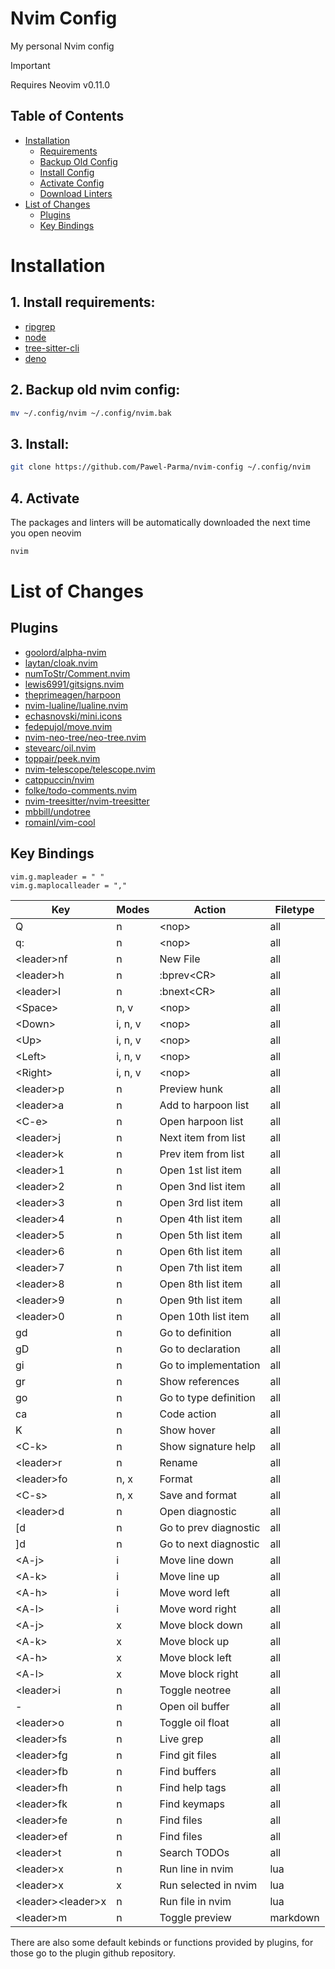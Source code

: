 # Nvim Config
My personal Nvim config

> [!important] 
> Requires Neovim v0.11.0

## Table of Contents
- [Installation](#installation)
  - [Requirements](#1-install-requirements)
  - [Backup Old Config](#2-backup-old-nvim-config)
  - [Install Config](#3-install)
  - [Activate Config](#4-activate)
  - [Download Linters](#5-download-linters)
- [List of Changes](#list-of-changes)
  - [Plugins](#plugins)
  - [Key Bindings](#key-bindings)

# Installation
## 1. Install requirements:
- [ripgrep](https://github.com/BurntSushi/ripgrep#Installation) 
- [node](https://github.com/nodejs/node)
- [tree-sitter-cli](https://github.com/tree-sitter/tree-sitter/blob/master/crates/cli/README.md)
- [deno](https://https://github.com/denoland/deno)

## 2. Backup old nvim config:  
```sh
mv ~/.config/nvim ~/.config/nvim.bak
```

## 3. Install:
```sh
git clone https://github.com/Pawel-Parma/nvim-config ~/.config/nvim
```

## 4. Activate
The packages and linters will be automatically downloaded the next time you open neovim
```sh
nvim
```

# List of Changes 
## Plugins 
- [goolord/alpha-nvim](https://github.com/goolord/alpha-nvim)  
- [laytan/cloak.nvim](https://github.com/laytan/cloak.nvim)  
- [numToStr/Comment.nvim](https://github.com/numToStr/Comment.nvim)  
- [lewis6991/gitsigns.nvim](https://github.com/lewis6991/gitsigns.nvim)
- [theprimeagen/harpoon](https://github.com/theprimeagen/harpoon)  
- [nvim-lualine/lualine.nvim](https://github.com/nvim-lualine/lualine.nvim)  
- [echasnovski/mini.icons](https://github.com/echasnovski/mini.icons)
- [fedepujol/move.nvim](https://github.com/fedepujol/move.nvim)  
- [nvim-neo-tree/neo-tree.nvim](https://github.com/nvim-neo-tree/neo-tree.nvim)  
- [stevearc/oil.nvim](https://github.com/stevearc/oil.nvim)  
- [toppair/peek.nvim](https://github.com/toppair/peek.nvim)  
- [nvim-telescope/telescope.nvim](https://github.com/nvim-telescope/telescope.nvim)  
- [catppuccin/nvim](https://github.com/catppuccin/nvim)  
- [folke/todo-comments.nvim](https://github.com/folke/todo-comments.nvim)  
- [nvim-treesitter/nvim-treesitter](https://github.com/nvim-treesitter/nvim-treesitter)  
- [mbbill/undotree](https://github.com/mbbill/undotree)  
- [romainl/vim-cool](https://github.com/romainl/vim-cool)  

## Key Bindings
```vim
vim.g.mapleader = " "
vim.g.maplocalleader = ","
```
| Key                     | Modes   | Action                | Filetype |
| ----------------------- | ------- | --------------------- | -------- |
| Q                       | n       | \<nop\>               | all      |
| q:                      | n       | \<nop\>               | all      | 
| \<leader\>nf            | n       | New File              | all      | 
| \<leader\>h             | n       | :bprev\<CR\>          | all      | 
| \<leader\>l             | n       | :bnext\<CR\>          | all      | 
| \<Space\>               | n, v    | \<nop\>               | all      | 
| \<Down\>                | i, n, v | \<nop\>               | all      | 
| \<Up\>                  | i, n, v | \<nop\>               | all      | 
| \<Left\>                | i, n, v | \<nop\>               | all      | 
| \<Right\>               | i, n, v | \<nop\>               | all      | 
| \<leader\>p             | n       | Preview hunk          | all      | 
| \<leader\>a             | n       | Add to harpoon list   | all      | 
| \<C-e\>                 | n       | Open harpoon list     | all      | 
| \<leader\>j             | n       | Next item from list   | all      | 
| \<leader\>k             | n       | Prev item from list   | all      | 
| \<leader\>1             | n       | Open 1st list item    | all      | 
| \<leader\>2             | n       | Open 3nd list item    | all      | 
| \<leader\>3             | n       | Open 3rd list item    | all      | 
| \<leader\>4             | n       | Open 4th list item    | all      | 
| \<leader\>5             | n       | Open 5th list item    | all      | 
| \<leader\>6             | n       | Open 6th list item    | all      | 
| \<leader\>7             | n       | Open 7th list item    | all      | 
| \<leader\>8             | n       | Open 8th list item    | all      | 
| \<leader\>9             | n       | Open 9th list item    | all      | 
| \<leader\>0             | n       | Open 10th list item   | all      | 
| gd                      | n       | Go to definition      | all      |
| gD                      | n       | Go to declaration     | all      |
| gi                      | n       | Go to implementation  | all      |
| gr                      | n       | Show references       | all      |
| go                      | n       | Go to type definition | all      |
| ca                      | n       | Code action           | all      |
| K                       | n       | Show hover            | all      |
| \<C-k\>                 | n       | Show signature help   | all      |
| \<leader\>r             | n       | Rename                | all      |
| \<leader\>fo            | n, x    | Format                | all      |
| \<C-s\>                 | n, x    | Save and format       | all      |
| \<leader\>d             | n       | Open diagnostic       | all      |
| \[d                     | n       | Go to prev diagnostic | all      |
| \]d                     | n       | Go to next diagnostic | all      |
| \<A-j\>                 | i       | Move line down        | all      | 
| \<A-k\>                 | i       | Move line up          | all      | 
| \<A-h\>                 | i       | Move word left        | all      | 
| \<A-l\>                 | i       | Move word right       | all      | 
| \<A-j\>                 | x       | Move block down       | all      | 
| \<A-k\>                 | x       | Move block up         | all      | 
| \<A-h\>                 | x       | Move block left       | all      | 
| \<A-l\>                 | x       | Move block right      | all      | 
| \<leader\>i             | n       | Toggle neotree        | all      | 
| -                       | n       | Open oil buffer       | all      | 
| \<leader\>o             | n       | Toggle oil float      | all      | 
| \<leader\>fs            | n       | Live grep             | all      |
| \<leader\>fg            | n       | Find git files        | all      |
| \<leader\>fb            | n       | Find buffers          | all      |
| \<leader\>fh            | n       | Find help tags        | all      | 
| \<leader\>fk            | n       | Find keymaps          | all      | 
| \<leader\>fe            | n       | Find files            | all      |
| \<leader\>ef            | n       | Find files            | all      |
| \<leader\>t             | n       | Search TODOs          | all      |
| \<leader\>x             | n       | Run line in nvim      | lua      |
| \<leader\>x             | x       | Run selected in nvim  | lua      |
| \<leader\>\<leader\>x   | n       | Run file in nvim      | lua      |
| \<leader\>m             | n       | Toggle preview        | markdown |

There are also some default kebinds or functions provided by plugins, for those go to the plugin github repository.
  
